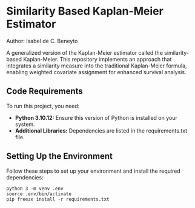 # Similarity Based Kaplan-Meier Estimator

Author: Isabel de C. Beneyto 

A generalized version of the Kaplan-Meier estimator called the similarity-based Kaplan-Meier. This repository implements an approach that integrates a similarity measure into the traditional Kaplan-Meier formula, enabling weighted covariate assignment for enhanced survival analysis.


## Code Requirements
To run this project, you need:

- **Python 3.10.12:** Ensure this version of Python is installed on your system.
- **Additional Libraries:** Dependencies are listed in the requirements.txt file.

## Setting Up the Environment

Follow these steps to set up your environment and install the required dependencies:

```
python 3 -m venv .env
source .env/bin/activate
pip freeze install -r requirements.txt
```